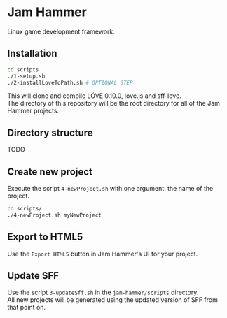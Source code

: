 # Jam Hammer

Linux game development framework.   

## Installation 

```bash
cd scripts
./1-setup.sh
./2-installLoveToPath.sh # OPTIONAL STEP
``` 

This will clone and compile LÖVE 0.10.0, love.js and sff-love.  
The directory of this repository will be the root directory for all of the Jam Hammer projects.

## Directory structure
TODO

## Create new project
Execute the script `4-newProject.sh` with one argument: the name of the project.  
```bash
cd scripts/
./4-newProject.sh myNewProject
```

## Export to HTML5
Use the `Export HTML5` button in Jam Hammer's UI for your project.

## Update SFF
Use the script `3-updateSff.sh` in the `jam-hammer/scripts` directory.  
All new projects will be generated using the updated version of SFF from that point on.
